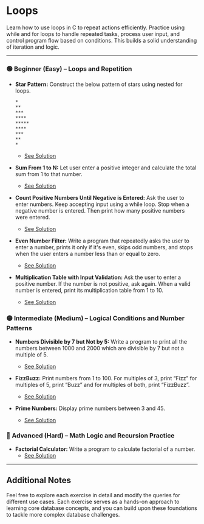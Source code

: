 # Loops

Learn how to use loops in C to repeat actions efficiently. Practice using while and for loops to handle repeated tasks, process user input, and control program flow based on conditions. This builds a solid understanding of iteration and logic.

---

### 🟢 Beginner (Easy) – Loops and Repetition

  * **Star Pattern:** Construct the below pattern of stars using nested for loops.
    ```
    *
    **
    ***
    ****
    *****
    ****
    ***
    **
    *
    ```

    * [See Solution](../star_pattern.c)
  * **Sum From 1 to N:** Let user enter a positive integer and calculate the total sum from 1 to that number.
    * [See Solution](../sum_1_to_n.c)

  * **Count Positive Numbers Until Negative is Entered:** Ask the user to enter numbers. Keep accepting input using a while loop. Stop when a negative number is entered. Then print how many positive numbers were entered.
    * [See Solution](../while_positive_counter.c)

  * **Even Number Filter:** Write a program that repeatedly asks the user to enter a number, prints it only if it's even, skips odd numbers, and stops when the user enters a number less than or equal to zero.
    * [See Solution](../break_continue_while.c)

  * **Multiplication Table with Input Validation:** Ask the user to enter a positive number. If the number is not positive, ask again. When a valid number is entered, print its multiplication table from 1 to 10.
    * [See Solution](../multiplication_table_input_validation.c)

### 🟡 Intermediate (Medium) – Logical Conditions and Number Patterns

  * **Numbers Divisible by 7 but Not by 5:** Write a program to print all the numbers between 1000 and 2000 which are divisible by 7 but not a multiple of 5.
    * [See Solution](../divisible_by_7_not_5.c)

  * **FizzBuzz:** Print numbers from 1 to 100. For multiples of 3, print “Fizz” for multiples of 5, print “Buzz” and for multiples of both, print “FizzBuzz”.
    * [See Solution](../fizzbuzz.c)

  * **Prime Numbers:** Display prime numbers between 3 and 45.
    * [See Solution](../prime_numbers.c)

### 🔴 Advanced (Hard) – Math Logic and Recursion Practice

  * **Factorial Calculator:** Write a program to calculate factorial of a number.
    * [See Solution](../factorial_calculator.c)

---

## Additional Notes

Feel free to explore each exercise in detail and modify the queries for different use cases. Each exercise serves as a hands-on approach to learning core database concepts, and you can build upon these foundations to tackle more complex database challenges.
